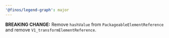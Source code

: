 ```yaml
---
'@finos/legend-graph': major
---
```


**BREAKING CHANGE:** Remove `hashValue` from `PackageableElementReference` and remove `V1_transformElementReference`.
